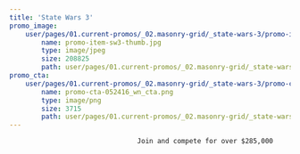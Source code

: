 ```yaml
---
title: 'State Wars 3'
promo_image:
    user/pages/01.current-promos/_02.masonry-grid/_state-wars-3/promo-item-sw3-thumb.jpg:
        name: promo-item-sw3-thumb.jpg
        type: image/jpeg
        size: 208825
        path: user/pages/01.current-promos/_02.masonry-grid/_state-wars-3/promo-item-sw3-thumb.jpg
promo_cta:
    user/pages/01.current-promos/_02.masonry-grid/_state-wars-3/promo-cta-052416_wn_cta.png:
        name: promo-cta-052416_wn_cta.png
        type: image/png
        size: 3715
        path: user/pages/01.current-promos/_02.masonry-grid/_state-wars-3/promo-cta-052416_wn_cta.png
---
```


									Join and compete for over $285,000

			
			
			